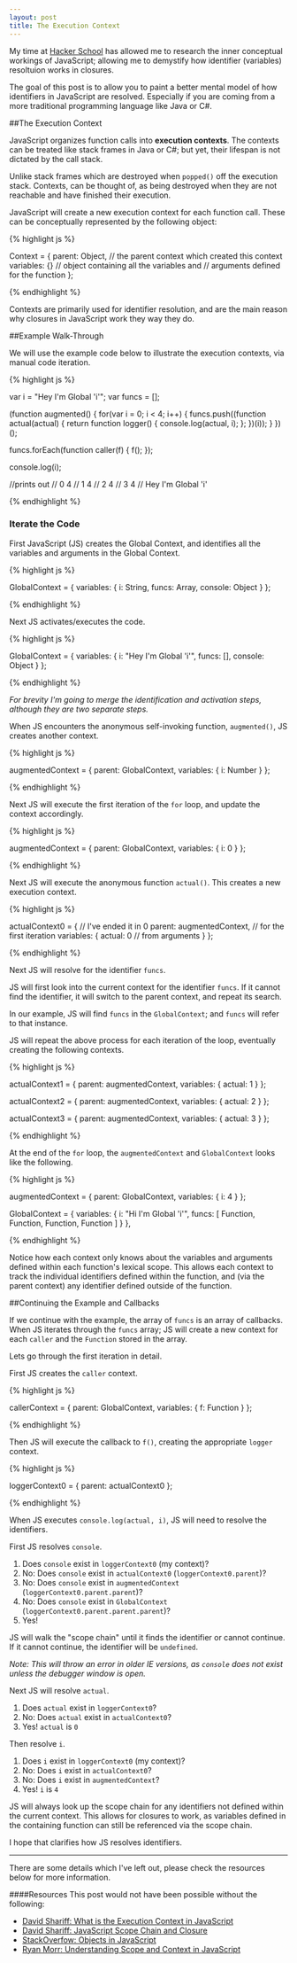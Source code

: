 ```yaml
---
layout: post
title: The Execution Context
---
```


My time at [Hacker School](http://hackerschool.com) has allowed me to 
research the inner conceptual workings of JavaScript; allowing me to 
demystify how identifier (variables) resoltuion works in closures.

The goal of this post is to allow you to paint a better mental model of
how identifiers in JavaScript are resolved. Especially if you are coming
from a more traditional programming language like Java or C#.

##The Execution Context

JavaScript organizes function calls into __execution contexts__. The contexts
can be treated like stack frames in Java or C#; but yet, their lifespan is 
not dictated by the call stack.

Unlike stack frames which are destroyed when `popped()` off the 
execution stack. Contexts, can be thought of, as being destroyed when
they are not reachable and have finished their execution.

JavaScript will create a new execution context for each function call. These 
can be conceptually represented by the following object:

{% highlight js %}

Context = {
  parent: Object, // the parent context which created this context
  variables: {}   // object containing all the variables and
                  // arguments defined for the function
};

{% endhighlight %}

Contexts are primarily used for identifier resolution,
and are the main reason why closures in JavaScript work they way they do.

##Example Walk-Through

We will use the example code below to illustrate the execution contexts,
via manual code iteration.

{% highlight js %}

var i = "Hey I'm Global 'i'";
var funcs = [];

(function augmented() {
  for(var i = 0; i < 4; i++) {
    funcs.push((function actual(actual) {
      return function logger() {
        console.log(actual, i);
      };
    })(i));
  }
})();

funcs.forEach(function caller(f) {
  f(); 
});

console.log(i);

//prints out
// 0 4
// 1 4
// 2 4
// 3 4
// Hey I'm Global 'i'

{% endhighlight %}

### Iterate the Code

First JavaScript (JS) creates the Global Context, and identifies all
the variables and arguments in the Global Context.

{% highlight js %}

GlobalContext = {
  variables: {
    i: String,
    funcs: Array,
    console: Object
  }
};

{% endhighlight %}

Next JS activates/executes the code.

{% highlight js %}

GlobalContext = {
  variables: {
    i: "Hey I'm Global 'i'",
    funcs: [],
    console: Object
  }
};

{% endhighlight %}

*For brevity I'm going to merge the identification and activation steps,
although they are two separate steps.*

When JS encounters the anonymous self-invoking function, 
`augmented()`, JS creates another context.

{% highlight js %}

augmentedContext = {
  parent: GlobalContext,
  variables: {
    i: Number
  }
};

{% endhighlight %}

Next JS will execute the first iteration of the `for` loop, and update
the context accordingly.

{% highlight js %}

augmentedContext = {
  parent: GlobalContext,
  variables: {
    i: 0
  }
};

{% endhighlight %} 

Next JS will execute the anonymous function `actual()`. This creates
a new execution context.

{% highlight js %}

actualContext0 = {            // I've ended it in 0 
  parent: augmentedContext,   // for the first iteration
  variables: {
    actual: 0                 // from arguments
  }
};

{% endhighlight %}

Next JS will resolve for the identifier `funcs`.

JS will first look into the current context for the identifier `funcs`.
If it cannot find the identifier, it will switch to the parent context,
and repeat its search.

In our example, JS will find `funcs` in the `GlobalContext`; and `funcs`
will refer to that instance.

JS will repeat the above process for each iteration of the loop,
eventually creating the following contexts.

{% highlight js %}

actualContext1 = {
  parent: augmentedContext,
  variables: {
    actual: 1
  }
};

actualContext2 = {
  parent: augmentedContext,
  variables: {
    actual: 2
  }
};

actualContext3 = {
  parent: augmentedContext,
  variables: {
    actual: 3
  }
};

{% endhighlight %}

At the end of the `for` loop, the `augmentedContext` and `GlobalContext`
looks like the following.

{% highlight js %}

augmentedContext = {
  parent: GlobalContext,
  variables: {
    i: 4
  }
};

GlobalContext = {
  variables: {
    i: "Hi I'm Global 'i'",
    funcs: [
      Function,
      Function,
      Function,
      Function
    ]
  }
},

{% endhighlight %}

Notice how each context only knows about the variables and arguments
defined within each function's lexical scope. This allows each 
context to track the individual identifiers defined within the function,
and (via the parent context) any identifier defined outside of the function.

##Continuing the Example and Callbacks

If we continue with the example, the array of `funcs` is an
array of callbacks. When JS iterates through the `funcs` array; JS
will create a new context for each `caller` and the `Function` 
stored in the array.

Lets go through the first iteration in detail.

First JS creates the `caller` context.

{% highlight js %}

callerContext = {
  parent: GlobalContext,
  variables: {
    f: Function
  }
};

{% endhighlight %}

Then JS will execute the callback to `f()`, creating the
appropriate `logger` context.

{% highlight js %}

loggerContext0 = {
  parent: actualContext0
};

{% endhighlight %}

When JS executes `console.log(actual, i)`, JS will need 
to resolve the identifiers.

First JS resolves `console`.

1. Does `console` exist in `loggerContext0` (my context)?
2. No: Does `console` exist in `actualContext0` (`loggerContext0.parent`)?
3. No: Does `console` exist in `augmentedContext` (`loggerContext0.parent.parent`)?
4. No: Does `console` exist in `GlobalContext` (`loggerContext0.parent.parent.parent`)?
5. Yes!

JS will walk the "scope chain" until it finds the identifier or cannot continue.
If it cannot continue, the identifier will be `undefined`. 

*Note: This will throw an error in older IE versions, as `console` does not exist unless the 
debugger window is open.*

Next JS will resolve `actual`.

1. Does `actual` exist in `loggerContext0`?
2. No: Does `actual` exist in `actualContext0`?
3. Yes! `actual` is `0`

Then resolve `i`.

1. Does `i` exist in `loggerContext0` (my context)?
2. No: Does `i` exist in `actualContext0`?
3. No: Does `i` exist in `augmentedContext`?
3. Yes! `i` is `4`

JS will always look up the scope chain for any identifiers not defined 
within the current context. This allows for closures to work, as variables
defined in the containing function can still be referenced via the scope chain.

I hope that clarifies how JS resolves identifiers.

-------

There are some details which I've left out, please check the resources
below for more information.


####Resources
This post would not have been possible without the following:

* [David Shariff: What is the Execution Context in JavaScript](http://davidshariff.com/blog/what-is-the-execution-context-in-javascript/)
* [David Shariff: JavaScript Scope Chain and Closure](http://davidshariff.com/blog/javascript-scope-chain-and-closures/)
* [StackOverfow: Objects in JavaScript](http://stackoverflow.com/questions/3691125/objects-in-javascript)
* [Ryan Morr: Understanding Scope and Context in JavaScript](http://ryanmorr.com/understanding-scope-and-context-in-javascript/)